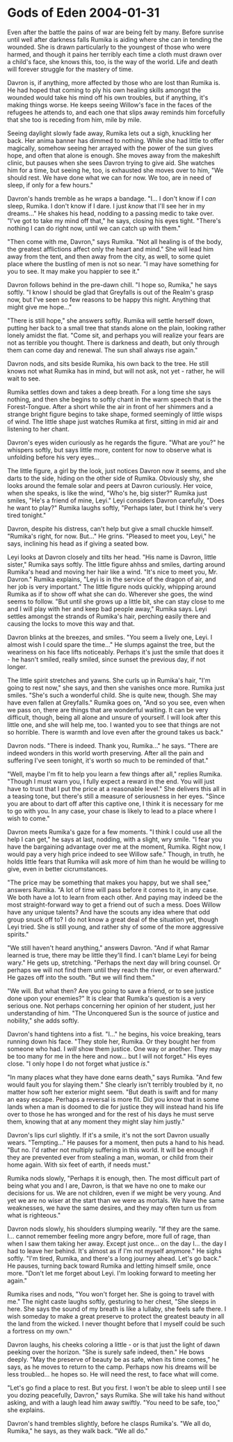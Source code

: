 <!-- TITLE: Gods of Eden 2004-01-31 -->
<!-- SUBTITLE: A game log for Gods of Eden -->

# Gods of Eden 2004-01-31

Even after the battle the pains of war are being felt by many. Before sunrise until well after darkness falls Rumika is aiding where she can in tending the wounded. She is drawn particularly to the youngest of those who were harmed, and though it pains her terribly each time a cloth must drawn over a child's face, she knows this, too, is the way of the world. Life and death will forever struggle for the mastery of time.

Davron is, if anything, more affected by those who are lost than Rumika is. He had hoped that coming to ply his own healing skills amongst the wounded would take his mind off his own troubles, but if anything, it's making things worse. He keeps seeing Willow's face in the faces of the refugees he attends to, and each one that slips away reminds him forcefully that she too is receding from him, mile by mile.

Seeing daylight slowly fade away, Rumika lets out a sigh, knuckling her back. Her anima banner has dimmed to nothing. While she had little to offer magically, somehow seeing her arrayed with the power of the sun gives hope, and often that alone is enough. She moves away from the makeshift clinic, but pauses when she sees Davron trying to give aid. She watches him for a time, but seeing he, too, is exhausted she moves over to him, "We should rest. We have done what we can for now. We too, are in need of sleep, if only for a few hours."

Davron's hands tremble as he wraps a bandage. "I... I don't know if I _can_ sleep, Rumika. I don't know if I dare. I just _know_ that I'll see her in my dreams..." He shakes his head, nodding to a passing medic to take over. "I've got to take my mind off that," he says, closing his eyes tight. "There's nothing I can do right now, until we can catch up with them."

"Then come with me, Davron," says Rumika. "Not all healing is of the body, the greatest afflictions affect only the heart and mind." She will lead him away from the tent, and then away from the city, as well, to some quiet place where the bustling of men is not so near. "I may have something for you to see. It may make you happier to see it."

Davron follows behind in the pre-dawn chill. "I hope so, Rumika," he says softly. "I know I should be glad that Greyfalls is out of the Realm's grasp now, but I've seen so few reasons to be happy this night. Anything that might give me hope..."

"There is still hope," she answers softly. Rumika will settle herself down, putting her back to a small tree that stands alone on the plain, looking rather lonely amidst the flat. "Come sit, and perhaps you will realize your fears are not as terrible you thought. There is darkness and death, but only through them can come day and renewal. The sun shall always rise again."

Davron nods, and sits beside Rumika, his own back to the tree. He still knows not what Rumika has in mind, but will not ask, not yet - rather, he will wait to see.

Rumika settles down and takes a deep breath. For a long time she says nothing, and then she begins to softly chant in the warm speech that is the Forest-Tongue. After a short while the air in front of her shimmers and a strange bright figure begins to take shape, formed seemingly of little wisps of wind. The little shape just watches Rumika at first, sitting in mid air and listening to her chant.

Davron's eyes widen curiously as he regards the figure. "What are you?" he whispers softly, but says little more, content for now to observe what is unfolding before his very eyes...

The little figure, a girl by the look, just notices Davron now it seems, and she darts to the side, hiding on the other side of Rumika. Obviously shy, she looks around the female solar and peers at Davron curiously. Her voice, when she speaks, is like the wind, "Who's he, big sister?" Rumika just smiles, "He's a friend of mine, Leyi." Leyi considers Davron carefully, "Does he want to play?" Rumika laughs softly, "Perhaps later, but I think he's very tired tonight."

Davron, despite his distress, can't help but give a small chuckle himself. "Rumika's right, for now. But..." He grins. "Pleased to meet you, Leyi," he says, inclining his head as if giving a seated bow.

Leyi looks at Davron closely and tilts her head. "His name is Davron, little sister," Rumika says softly. The little figure ahhss and smiles, darting around Rumika's head and moving her hair like a wind. "It's nice to meet you, Mr. Davron." Rumika explains, "Leyi is in the service of the dragon of air, and her job is very important." The little figure nods quickly, whipping around Rumika as if to show off what she can do. Wherever she goes, the wind seems to follow. "But until she grows up a little bit, she can stay close to me and I will play with her and keep bad people away," Rumika says. Leyi settles amongst the strands of Rumika's hair, perching easily there and causing the locks to move this way and that.

Davron blinks at the breezes, and smiles. "You seem a lively one, Leyi. I almost wish I could spare the time..." He slumps against the tree, but the weariness on his face lifts noticeably. Perhaps it's just the smile that does it - he hasn't smiled, really smiled, since sunset the previous day, if not longer.

The little spirit stretches and yawns. She curls up in Rumika's hair, "I'm going to rest now," she says, and then she vanishes once more. Rumika just smiles. "She's such a wonderful child. She is quite new, though. She may have even fallen at Greyfalls." Rumika goes on, "And so you see, even when we pass on, there are things that are wonderful waiting. It can be very difficult, though, being all alone and unsure of yourself. I will look after this little one, and she will help me, too. I wanted you to see that things are not so horrible. There is warmth and love even after the ground takes us back."

Davron nods. "There is indeed. Thank you, Rumika..." he says. "There are indeed wonders in this world worth preserving. After all the pain and suffering I've seen tonight, it's worth so much to be reminded of that."

"Well, maybe I'm fit to help you learn a few things after all," replies Rumika. "Though I must warn you, I fully expect a reward in the end. You will just have to trust that I put the price at a reasonable level." She delivers this all in a teasing tone, but there's still a measure of seriousness in her eyes. "Since you are about to dart off after this captive one, I think it is necessary for me to go with you. In any case, your chase is likely to lead to a place where I wish to come."

Davron meets Rumika's gaze for a few moments. "I think I could use all the help I can get," he says at last, nodding, with a slight, wry smile. "I fear you have the bargaining advantage over me at the moment, Rumika. Right now, I would pay a very high price indeed to see Willow safe." Though, in truth, he holds little fears that Rumika will ask more of him than he would be willing to give, even in better cicrumstances.

"The price may be something that makes you happy, but we shall see," answers Rumika. "A lot of time will pass before it comes to it, in any case. We both have a lot to learn from each other. And paying may indeed be the most straight-forward way to get a friend out of such a mess. Does Willow have any unique talents? And have the scouts any idea where that odd group snuck off to? I do not know a great deal of the situation yet, though Leyi tried. She is still young, and rather shy of some of the more aggressive spirits."

"We still haven't heard anything," answers Davron. "And if what Ramar learned is true, there may be little they'll find. I can't blame Leyi for being wary." He gets up, stretching. "Perhaps the next day will bring counsel. Or perhaps we will not find them until they reach the river, or even afterward." He gazes off into the south. "But we will find them."

"We will. But what then? Are you going to save a friend, or to see justice done upon your enemies?" It is clear that Rumika's question is a very serious one. Not perhaps concerning her opinion of her student, just her understanding of him. "The Unconquered Sun is the source of justice and nobility," she adds softly.

Davron's hand tightens into a fist. "I..." he begins, his voice breaking, tears running down his face. "They stole her, Rumika. Or they bought her from someone who had. I _will_ show them justice. One way or another. They may be too many for me in the here and now... but I will not forget." His eyes close. "I only hope I do not forget what justice _is_."

"In many places what they have done earns death," says Rumika. "And few would fault you for slaying them." She clearly isn't terribly troubled by it, no matter how soft her exterior might seem. "But death is swift and for many an easy escape. Perhaps a reversal is more fit. Did you know that in some lands when a man is doomed to die for justice they will instead hand his life over to those he has wronged and for the rest of his days he must serve them, knowing that at any moment they might slay him justly."

Davron's lips curl slightly. If it's a smile, it's not the sort Davron usually wears. "Tempting..." He pauses for a moment, then puts a hand to his head. "But no. I'd rather not multiply suffering in this world. It will be enough if they are prevented ever from stealing a man, woman, or child from their home again. With six feet of earth, if needs must."

Rumika nods slowly, "Perhaps it is enough, then. The most difficult part of being what you and I are, Davron, is that we have no one to make our decisions for us. We are not children, even if we might be very young. And yet we are no wiser at the start than we were as mortals. We have the same weaknesses, we have the same desires, and they may often turn us from what is righteous."

Davron nods slowly, his shoulders slumping wearily. "If they are the same. I... cannot remember feeling more angry before, more full of rage, than when I saw them taking her away. Except just once... on the day I... the day I had to leave her behind. It's almost as if I'm not myself anymore." He sighs softly. "I'm tired, Rumika, and there's a long journey ahead. Let's go back." He pauses, turning back toward Rumika and letting himself smile, once more. "Don't let me forget about Leyi. I'm looking forward to meeting her again."

Rumika rises and nods, "You won't forget her. She is going to travel with me." The night caste laughs softly, gesturing to her chest, "She sleeps in here. She says the sound of my breath is like a lullaby, she feels safe there. I wish someday to make a great preserve to protect the greatest beauty in all the land from the wicked. I never thought before that I myself could be such a fortress on my own."

Davron laughs, his cheeks coloring a little - or is that just the light of dawn peeking over the horizon. "She is surely safe indeed, then." He bows deeply. "May the preserve of beauty be as safe, when its time comes," he says, as he moves to return to the camp. Perhaps now his dreams will be less troubled... he hopes so. He will need the rest, to face what will come.

"Let's go find a place to rest. But you first. I won't be able to sleep until I see you dozing peacefully, Davron," says Rumika. She will take his hand without asking, and with a laugh lead him away swiftly. "You need to be safe, too," she explains.

Davron's hand trembles slightly, before he clasps Rumika's. "We all do, Rumika," he says, as they walk back. "We all do."